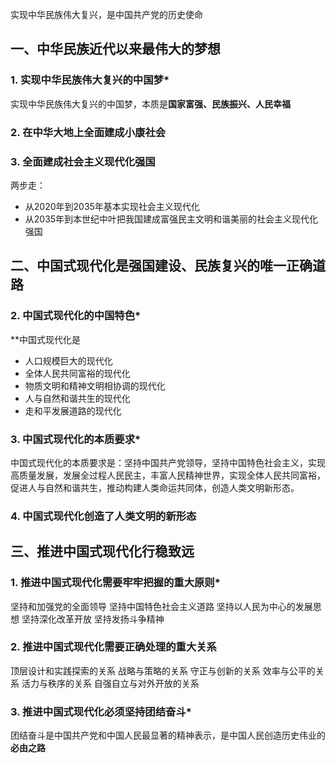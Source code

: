 实现中华民族伟大复兴，是中国共产党的历史使命
## 一、中华民族近代以来最伟大的梦想
### 1. 实现中华民族伟大复兴的中国梦*
实现中华民族伟大复兴的中国梦，本质是**国家富强、民族振兴、人民幸福**
### 2. 在中华大地上全面建成小康社会
### 3. 全面建成社会主义现代化强国
两步走：
- 从2020年到2035年基本实现社会主义现代化
- 从2035年到本世纪中叶把我国建成富强民主文明和谐美丽的社会主义现代化强国
## 二、中国式现代化是强国建设、民族复兴的唯一正确道路
### 2. 中国式现代化的中国特色*
**中国式现代化是
- 人口规模巨大的现代化
- 全体人民共同富裕的现代化
- 物质文明和精神文明相协调的现代化
- 人与自然和谐共生的现代化
- 走和平发展道路的现代化
### 3. 中国式现代化的本质要求*
中国式现代化的本质要求是：坚持中国共产党领导，坚持中国特色社会主义，实现高质量发展，发展全过程人民民主，丰富人民精神世界，实现全体人民共同富裕，促进人与自然和谐共生，推动构建人类命运共同体，创造人类文明新形态。
### 4. 中国式现代化创造了人类文明的新形态
## 三、推进中国式现代化行稳致远
### 1. 推进中国式现代化需要牢牢把握的重大原则*
坚持和加强党的全面领导
坚持中国特色社会主义道路
坚持以人民为中心的发展思想
坚持深化改革开放
坚持发扬斗争精神
### 2. 推进中国式现代化需要正确处理的重大关系
顶层设计和实践探索的关系
战略与策略的关系
守正与创新的关系
效率与公平的关系
活力与秩序的关系
自强自立与对外开放的关系
### 3. 推进中国式现代化必须坚持团结奋斗*
团结奋斗是中国共产党和中国人民最显著的精神表示，是中国人民创造历史伟业的**必由之路**
